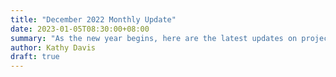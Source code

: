 ```yaml
---
title: "December 2022 Monthly Update"
date: 2023-01-05T08:30:00+08:00
summary: "As the new year begins, here are the latest updates on projects funded in Q3 2022."
author: Kathy Davis
draft: true
---
```

